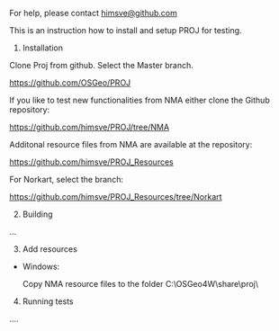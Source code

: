 
For help, please contact himsve@github.com

This is an instruction how to install and setup PROJ for testing.

1. Installation

Clone Proj from github. Select the Master branch.

https://github.com/OSGeo/PROJ


If you like to test new functionalities from NMA either clone the Github repository:

https://github.com/himsve/PROJ/tree/NMA 


Additonal resource files from NMA are available at the repository:

https://github.com/himsve/PROJ_Resources


For Norkart, select the branch:

https://github.com/himsve/PROJ_Resources/tree/Norkart


2. Building


  ...


3. Add resources

 - Windows:
  
   Copy NMA resource files to the folder C:\OSGeo4W\share\proj\
  


4. Running tests

....


 